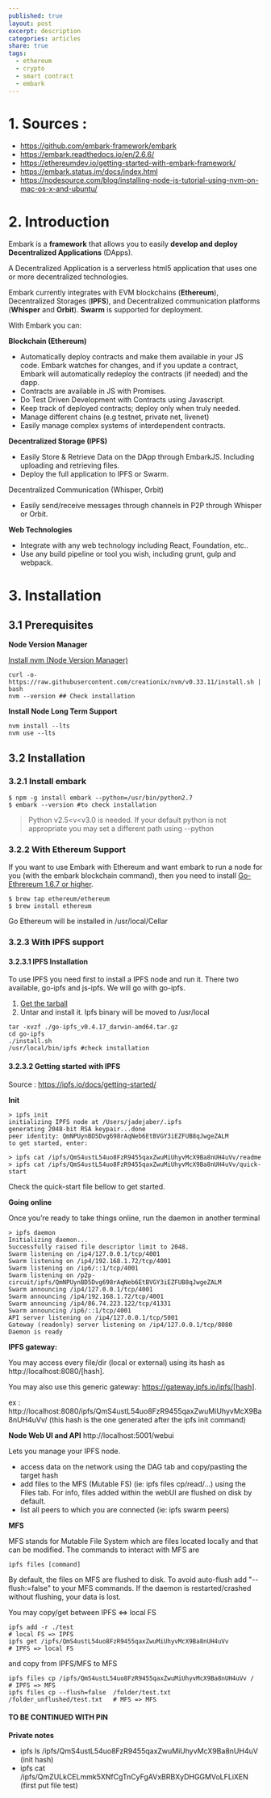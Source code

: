 ```yaml
---
published: true
layout: post
excerpt: description
categories: articles
share: true
tags:
  - ethereum
  - crypto
  - smart contract
  - embark
---
```

# 1. Sources : 
- https://github.com/embark-framework/embark
- https://embark.readthedocs.io/en/2.6.6/
- https://ethereumdev.io/getting-started-with-embark-framework/
- https://embark.status.im/docs/index.html
- https://nodesource.com/blog/installing-node-js-tutorial-using-nvm-on-mac-os-x-and-ubuntu/


# 2. Introduction
Embark is a **framework** that allows you to easily **develop and deploy Decentralized Applications** (DApps).

A Decentralized Application is a serverless html5 application that uses one or more decentralized technologies.

Embark currently integrates with EVM blockchains (**Ethereum**), Decentralized Storages (**IPFS**), and Decentralized communication platforms (**Whisper** and **Orbit**). **Swarm** is supported for deployment.

With Embark you can:

**Blockchain (Ethereum)**
- Automatically deploy contracts and make them available in your JS code. Embark watches for changes, and if you update a contract, Embark will automatically redeploy the contracts (if needed) and the dapp.
- Contracts are available in JS with Promises.
- Do Test Driven Development with Contracts using Javascript.
- Keep track of deployed contracts; deploy only when truly needed.
- Manage different chains (e.g testnet, private net, livenet)
- Easily manage complex systems of interdependent contracts.


**Decentralized Storage (IPFS)**
- Easily Store & Retrieve Data on the DApp through EmbarkJS. Including uploading and retrieving files.
- Deploy the full application to IPFS or Swarm.

Decentralized Communication (Whisper, Orbit)
- Easily send/receive messages through channels in P2P through Whisper or Orbit.

**Web Technologies**
- Integrate with any web technology including React, Foundation, etc..
- Use any build pipeline or tool you wish, including grunt, gulp and webpack.

# 3. Installation
## 3.1 Prerequisites

**Node Version Manager**

[Install nvm (Node Version Manager)](https://nodesource.com/blog/installing-node-js-tutorial-using-nvm-on-mac-os-x-and-ubuntu/)
```shell
curl -o- https://raw.githubusercontent.com/creationix/nvm/v0.33.11/install.sh | bash
nvm --version ## Check installation
```

**Install Node Long Term Support**
```shell
nvm install --lts
nvm use --lts
```

## 3.2 Installation
### 3.2.1 Install embark
```shell
$ npm -g install embark --python=/usr/bin/python2.7
$ embark --version #to check installation
```
> Python v2.5<v<v3.0 is needed. If your default python is not appropriate you may set a different path using --python

### 3.2.2 With Ethereum Support

If you want to use Embark with Ethereum and want embark to run a node for you (with the embark blockchain command), then you need to install [Go-Ethrereum 1.6.7 or higher](https://geth.ethereum.org/).
```shell
$ brew tap ethereum/ethereum
$ brew install ethereum
```
Go Ethereum will be installed in /usr/local/Cellar 

### 3.2.3 With IPFS support

#### 3.2.3.1 IPFS Installation
To use IPFS you need first to install a IPFS node and run it. There two available, go-ipfs and js-ipfs. We will go with go-ipfs.

1. [Get the tarball](https://dist.ipfs.io/go-ipfs/v0.4.17/go-ipfs_v0.4.17_darwin-amd64.tar.gz)
2. Untar and install it. Ipfs binary will be moved to /usr/local

```shell
tar -xvzf ./go-ipfs_v0.4.17_darwin-amd64.tar.gz
cd go-ipfs
./install.sh
/usr/local/bin/ipfs #check installation
```

#### 3.2.3.2 Getting started with IPFS

Source : https://ipfs.io/docs/getting-started/

**Init**
```shell
> ipfs init
initializing IPFS node at /Users/jadejaber/.ipfs
generating 2048-bit RSA keypair...done
peer identity: QmNPUynBD5Dvg698rAqNeb6EtBVGY3iEZFUB8qJwgeZALM
to get started, enter:

> ipfs cat /ipfs/QmS4ustL54uo8FzR9455qaxZwuMiUhyvMcX9Ba8nUH4uVv/readme
> ipfs cat /ipfs/QmS4ustL54uo8FzR9455qaxZwuMiUhyvMcX9Ba8nUH4uVv/quick-start
```

Check the quick-start file bellow to get started.

**Going online**

Once you’re ready to take things online, run the daemon in another terminal
```shell
> ipfs daemon
Initializing daemon...
Successfully raised file descriptor limit to 2048.
Swarm listening on /ip4/127.0.0.1/tcp/4001
Swarm listening on /ip4/192.168.1.72/tcp/4001
Swarm listening on /ip6/::1/tcp/4001
Swarm listening on /p2p-circuit/ipfs/QmNPUynBD5Dvg698rAqNeb6EtBVGY3iEZFUB8qJwgeZALM
Swarm announcing /ip4/127.0.0.1/tcp/4001
Swarm announcing /ip4/192.168.1.72/tcp/4001
Swarm announcing /ip4/86.74.223.122/tcp/41331
Swarm announcing /ip6/::1/tcp/4001
API server listening on /ip4/127.0.0.1/tcp/5001
Gateway (readonly) server listening on /ip4/127.0.0.1/tcp/8080
Daemon is ready
```

**IPFS gateway:** 

You may access every file/dir (local or external) using its hash as http://localhost:8080/[hash].

You may also use this generic gateway: https://gateway.ipfs.io/ipfs/[hash].

ex : http://localhost:8080/ipfs/QmS4ustL54uo8FzR9455qaxZwuMiUhyvMcX9Ba8nUH4uVv/ (this hash is the one generated after the ipfs init command)


**Node Web UI and API** 
http://localhost:5001/webui

Lets you manage your IPFS node. 
- access data on the network using the DAG tab and copy/pasting the target hash
- add files to the MFS (Mutable FS) (ie: ipfs files cp/read/...) using the Files tab. For info, files added within the webUI are flushed on disk by default.
- list all peers to which you are connected (ie: ipfs swarm peers)

**MFS**

MFS stands for Mutable File System which are files located locally and that can be modified. The commands to interact with MFS are 
```shell
ipfs files [command]
```

By default, the files on MFS are flushed to disk. To avoid auto-flush add "--flush:=false" to your MFS commands. If the daemon is restarted/crashed without flushing, your data is lost.

You may copy/get between IPFS <=> local FS
```shell
ipfs add -r ./test														   # local FS => IPFS
ipfs get /ipfs/QmS4ustL54uo8FzR9455qaxZwuMiUhyvMcX9Ba8nUH4uVv 			   # IPFS => local FS
```
and copy from IPFS/MFS to MFS
```shell
ipfs files cp /ipfs/QmS4ustL54uo8FzR9455qaxZwuMiUhyvMcX9Ba8nUH4uVv /       # IPFS => MFS
ipfs files cp --flush=false  /folder/test.txt /folder_unflushed/test.txt   # MFS => MFS
```

#### TO BE CONTINUED WITH PIN ###


**Private notes**

- ipfs ls  /ipfs/QmS4ustL54uo8FzR9455qaxZwuMiUhyvMcX9Ba8nUH4uV (init hash)
- ipfs cat  /ipfs/QmZULkCELmmk5XNfCgTnCyFgAVxBRBXyDHGGMVoLFLiXEN (first put file test)















